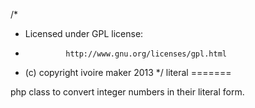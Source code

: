/*
 * Licensed under GPL license:
 *              http://www.gnu.org/licenses/gpl.html
 * (c) copyright ivoire maker 2013
 */
literal
=======

php class to convert integer numbers in their literal form.